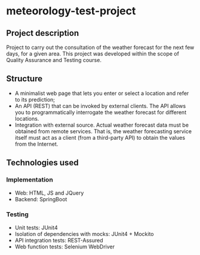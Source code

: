 # meteorology-test-project

## Project description

Project to carry out the consultation of the weather forecast for the next few days, for a given area. This project was developed within the scope of Quality Assurance and Testing course.

## Structure

* A minimalist web page that lets you enter or select a location and refer to its prediction;
* An API (REST) that can be invoked by external clients. The API allows you to programmatically interrogate the weather forecast for different locations.
* Integration with external source. Actual weather forecast data must be obtained from remote services. That is, the weather forecasting service itself must act as a client (from a third-party API) to obtain the values from the Internet.

## Technologies used

### Implementation

* Web: HTML, JS and JQuery
* Backend: SpringBoot

### Testing

* Unit tests: JUnit4
* Isolation of dependencies with mocks: JUnit4 + Mockito
* API integration tests: REST-Assured
* Web function tests: Selenium WebDriver
